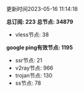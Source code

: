 更新时间2023-05-16 11:14:18

**总订阅: 223**
**总节点: 34879**
- vless节点: 38

**google ping有效节点: 1195**
- ssr节点: 21
- v2ray节点: 966
- trojan节点: 130
- ss节点: 78

